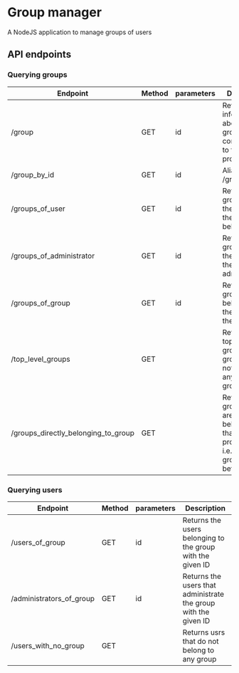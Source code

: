 # Group manager
A NodeJS application to manage groups of users

## API endpoints

### Querying groups
| Endpoint | Method | parameters | Description |
| --- | --- | --- | --- |
| /group | GET | id | Returns information about the group corresponding to the provided ID |
| /group_by_id | GET | id | Alias of /group |
| /groups_of_user | GET | id | Returns the groups that the user with the given ID is belonging to |
| /groups_of_administrator | GET | id | Returns the groups that the user with the given ID is administrating |
| /groups_of_group | GET | id | Returns the groups belonging to the group with the given ID |
| /top_level_groups | GET |  | Returns the top level groups, i.e. groups that do not belong to any other group |
| /groups_directly_belonging_to_group | GET |  | Returns groups that are directly belonging to that with the provided ID, i.e. no other group in between |

### Querying users
| Endpoint | Method | parameters | Description |
| --- | --- | --- | --- |
| /users_of_group | GET | id | Returns the users belonging to the group with the given ID |
| /administrators_of_group | GET | id | Returns the users that administrate the group with the given ID |
| /users_with_no_group | GET |  | Returns usrs that do not belong to any group |
